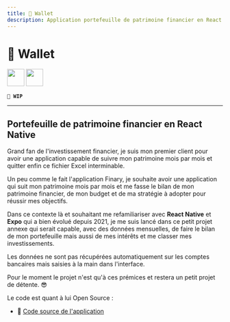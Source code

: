 ```yaml
---
title: 👛 Wallet
description: Application portefeuille de patrimoine financier en React Native
---
```


# 👛 Wallet

<img src="https://cdn.jsdelivr.net/gh/devicons/devicon/icons/nodejs/nodejs-original.svg" width="40" />
<img src="https://cdn.jsdelivr.net/gh/devicons/devicon/icons/react/react-original.svg" width="40" />

**`🚧 WIP`**

---

## Portefeuille de patrimoine financier en React Native

Grand fan de l'investissement financier, je suis mon premier client pour avoir une application capable de suivre mon patrimoine mois par mois et quitter enfin ce fichier Excel interminable.

Un peu comme le fait l'application Finary, je souhaite avoir une application qui suit mon patrimoine mois par mois et me fasse le bilan de mon patrimoine financier, de mon budget et de ma stratégie à adopter pour réussir mes objectifs.

Dans ce contexte là et souhaitant me refamiliariser avec **React Native** et **Expo** qui a bien évolué depuis 2021, je me suis lancé dans ce petit projet annexe qui serait capable, avec des données mensuelles, de faire le bilan de mon portefeuille mais aussi de mes intérêts et me classer mes investissements.

Les données ne sont pas récupérées automatiquement sur les comptes bancaires mais saisies à la main dans l'interface.

Pour le moment le projet n'est qu'à ces prémices et restera un petit projet de détente. 😎

Le code est quant à lui Open Source :

-   📁 [Code source de l'application](https://gitlab.com/william-donnette/wallet)
